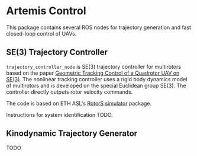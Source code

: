 # Artemis Control

This package contains several ROS nodes for trajectory generation and fast closed-loop control of UAVs.

## SE(3) Trajectory Controller 

```trajectory_controller_node``` is SE(3) trajectory controller for multirotors based on the paper [Geometric Tracking Control of a Quadrotor UAV on SE(3)](http://www.math.ucsd.edu/~mleok/pdf/LeLeMc2010_quadrotor.pdf). The nonlinear tracking controller uses a rigid body dynamics model of multirotors and is developed on the special Euclidean group SE(3). The controller directly outputs rotor velocity commands.

The code is based on ETH ASL's [RotorS simulator](https://github.com/ethz-asl/rotors_simulator/) package.

Instructions for system identification TODO.

## Kinodynamic Trajectory Generator

TODO
